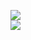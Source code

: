 [![](https://img.shields.io/badge/Made%20With-Github%20Spray-lightgrey.svg?style=for-the-badge&logo=github)](https://github.com/Annihil/github-spray#30252)  
[![](https://i.imgur.com/2DrTn0Z.gif)](https://github.com/Annihil/github-spray)
